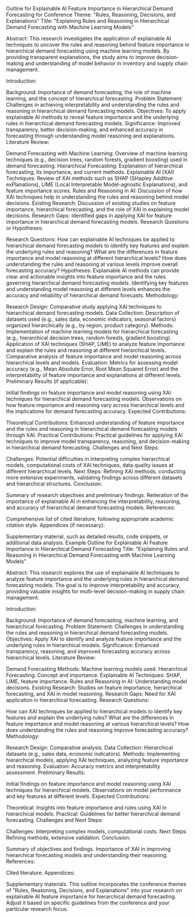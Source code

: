 Outline for Explainable AI Feature Importance in Hierarchical Demand Forecasting for Conference Theme: "Rules, Reasoning, Decisions, and Explanations"
Title:
"Explaining Rules and Reasoning in Hierarchical Demand Forecasting with Machine Learning Models"

Abstract:
This research investigates the application of explainable AI techniques to uncover the rules and reasoning behind feature importance in hierarchical demand forecasting using machine learning models. By providing transparent explanations, the study aims to improve decision-making and understanding of model behavior in inventory and supply chain management.

Introduction:

Background: Importance of demand forecasting, the role of machine learning, and the concept of hierarchical forecasting.
Problem Statement: Challenges in achieving interpretability and understanding the rules and reasoning in hierarchical demand forecasting models.
Objectives: To apply explainable AI methods to reveal feature importance and the underlying rules in hierarchical demand forecasting models.
Significance: Improved transparency, better decision-making, and enhanced accuracy in forecasting through understanding model reasoning and explanations.
Literature Review:

Demand Forecasting with Machine Learning: Overview of machine learning techniques (e.g., decision trees, random forests, gradient boosting) used in demand forecasting.
Hierarchical Forecasting: Explanation of hierarchical forecasting, its importance, and current methods.
Explainable AI (XAI) Techniques: Review of XAI methods such as SHAP (SHapley Additive exPlanations), LIME (Local Interpretable Model-agnostic Explanations), and feature importance scores.
Rules and Reasoning in AI: Discussion of how XAI techniques help in understanding the rules and reasoning behind model decisions.
Existing Research: Discussion of existing studies on feature importance, hierarchical forecasting, and the role of XAI in explaining model decisions.
Research Gaps: Identified gaps in applying XAI for feature importance in hierarchical demand forecasting models.
Research Questions or Hypotheses:

Research Questions:
How can explainable AI techniques be applied to hierarchical demand forecasting models to identify key features and explain the underlying rules and reasoning?
What are the differences in feature importance and model reasoning at different hierarchical levels?
How does understanding the rules and reasoning at various levels improve overall forecasting accuracy?
Hypotheses:
Explainable AI methods can provide clear and actionable insights into feature importance and the rules governing hierarchical demand forecasting models.
Identifying key features and understanding model reasoning at different levels enhances the accuracy and reliability of hierarchical demand forecasts.
Methodology:

Research Design: Comparative study applying XAI techniques to hierarchical demand forecasting models.
Data Collection: Description of datasets used (e.g., sales data, economic indicators, seasonal factors) organized hierarchically (e.g., by region, product category).
Methods:
Implementation of machine learning models for hierarchical forecasting (e.g., hierarchical decision trees, random forests, gradient boosting).
Application of XAI techniques (SHAP, LIME) to analyze feature importance and explain the rules and reasoning at different hierarchical levels.
Comparative analysis of feature importance and model reasoning across hierarchical levels and models.
Evaluation: Metrics for assessing model accuracy (e.g., Mean Absolute Error, Root Mean Squared Error) and the interpretability of feature importance and explanations at different levels.
Preliminary Results (if applicable):

Initial findings on feature importance and model reasoning using XAI techniques for hierarchical demand forecasting models.
Observations on how feature importance and reasoning vary across hierarchical levels and the implications for demand forecasting accuracy.
Expected Contributions:

Theoretical Contributions: Enhanced understanding of feature importance and the rules and reasoning in hierarchical demand forecasting models through XAI.
Practical Contributions: Practical guidelines for applying XAI techniques to improve model transparency, reasoning, and decision-making in hierarchical demand forecasting.
Challenges and Next Steps:

Challenges: Potential difficulties in interpreting complex hierarchical models, computational costs of XAI techniques, data quality issues at different hierarchical levels.
Next Steps: Refining XAI methods, conducting more extensive experiments, validating findings across different datasets and hierarchical structures.
Conclusion:

Summary of research objectives and preliminary findings.
Reiteration of the importance of explainable AI in enhancing the interpretability, reasoning, and accuracy of hierarchical demand forecasting models.
References:

Comprehensive list of cited literature, following appropriate academic citation style.
Appendices (if necessary):

Supplementary material, such as detailed results, code snippets, or additional data analysis.
Example Outline for Explainable AI Feature Importance in Hierarchical Demand Forecasting
Title:
"Explaining Rules and Reasoning in Hierarchical Demand Forecasting with Machine Learning Models"

Abstract:
This research explores the use of explainable AI techniques to analyze feature importance and the underlying rules in hierarchical demand forecasting models. The goal is to improve interpretability and accuracy, providing valuable insights for multi-level decision-making in supply chain management.

Introduction:

Background: Importance of demand forecasting, machine learning, and hierarchical forecasting.
Problem Statement: Challenges in understanding the rules and reasoning in hierarchical demand forecasting models.
Objectives: Apply XAI to identify and analyze feature importance and the underlying rules in hierarchical models.
Significance: Enhanced transparency, reasoning, and improved forecasting accuracy across hierarchical levels.
Literature Review:

Demand Forecasting Methods: Machine learning models used.
Hierarchical Forecasting: Concept and importance.
Explainable AI Techniques: SHAP, LIME, feature importance.
Rules and Reasoning in AI: Understanding model decisions.
Existing Research: Studies on feature importance, hierarchical forecasting, and XAI in model reasoning.
Research Gaps: Need for XAI application in hierarchical forecasting.
Research Questions:

How can XAI techniques be applied to hierarchical models to identify key features and explain the underlying rules?
What are the differences in feature importance and model reasoning at various hierarchical levels?
How does understanding the rules and reasoning improve forecasting accuracy?
Methodology:

Research Design: Comparative analysis.
Data Collection: Hierarchical datasets (e.g., sales data, economic indicators).
Methods: Implementing hierarchical models, applying XAI techniques, analyzing feature importance and reasoning.
Evaluation: Accuracy metrics and interpretability assessment.
Preliminary Results:

Initial findings on feature importance and model reasoning using XAI techniques for hierarchical models.
Observations on model performance and key features at different levels.
Expected Contributions:

Theoretical: Insights into feature importance and rules using XAI in hierarchical models.
Practical: Guidelines for better hierarchical demand forecasting.
Challenges and Next Steps:

Challenges: Interpreting complex models, computational costs.
Next Steps: Refining methods, extensive validation.
Conclusion:

Summary of objectives and findings.
Importance of XAI in improving hierarchical forecasting models and understanding their reasoning.
References:

Cited literature.
Appendices:

Supplementary materials.
This outline incorporates the conference themes of "Rules, Reasoning, Decisions, and Explanations" into your research on explainable AI feature importance for hierarchical demand forecasting. Adjust it based on specific guidelines from the conference and your particular research focus.